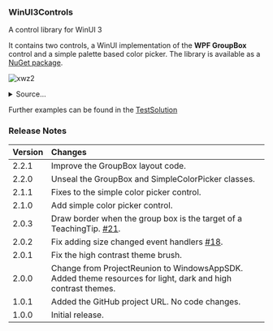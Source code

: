 ### WinUI3Controls

A control library for WinUI 3

It contains two controls, a WinUI implementation of the **WPF GroupBox** control and a simple palette based color picker.
The library is available as a [NuGet package](https://www.nuget.org/packages/AssyntSoftware.WinUI3Controls/).


![xwz2](https://github.com/DHancock/WinUI3Controls/assets/28826959/7122c0d9-9776-436a-bc77-f0b41ae679c4)

<details>

<summary>Source...</summary>

```xaml

<Page
    x:Class="TestSolution.ExamplePage"
    xmlns="http://schemas.microsoft.com/winfx/2006/xaml/presentation"
    xmlns:x="http://schemas.microsoft.com/winfx/2006/xaml"
    xmlns:d="http://schemas.microsoft.com/expression/blend/2008"
    xmlns:mc="http://schemas.openxmlformats.org/markup-compatibility/2006"
    xmlns:w3c="using:AssyntSoftware.WinUI3Controls"
    mc:Ignorable="d"
    Background="{ThemeResource ApplicationPageBackgroundThemeBrush}">

    <Grid Grid.ColumnDefinitions="200" RowDefinitions="Auto,Auto" RowSpacing="40" Margin="60">

        <w3c:GroupBox Heading="Options" CornerRadius="6" HeadingMargin="12">
            <Grid ColumnDefinitions="*,*,*" >
                <Button Grid.Column="0" Content="A" Margin="10"/>
                <Button Grid.Column="1" Content="B" Margin="10"/>
                <Button Grid.Column="2" Content="C" Margin="10"/>
            </Grid>
        </w3c:GroupBox>

        <w3c:SimpleColorPicker Grid.Row="1" IsMiniPalette="True" Color="{x:Bind ChosenColor, Mode=TwoWay}"/>

    </Grid>
</Page>

```

</details>


Further examples can be found in the [TestSolution](TestSolution)

### Release Notes

|Version|Changes|
|-------|:------|
|2.2.1|Improve the GroupBox layout code.|
|2.2.0|Unseal the GroupBox and SimpleColorPicker classes.|
|2.1.1|Fixes to the simple color picker control.|
|2.1.0|Add simple color picker control.|
|2.0.3|Draw border when the group box is the target of a TeachingTip. [#21](https://github.com/DHancock/WinUI3Controls/pull/21).|
|2.0.2|Fix adding size changed event handlers [#18](https://github.com/DHancock/WinUI3Controls/pull/18).|
|2.0.1|Fix the high contrast theme brush.| 
|2.0.0|Change from ProjectReunion to WindowsAppSDK.<br>Added theme resources for light, dark and high contrast themes.|
|1.0.1|Added the GitHub project URL. No code changes.|
|1.0.0|Initial release.|
